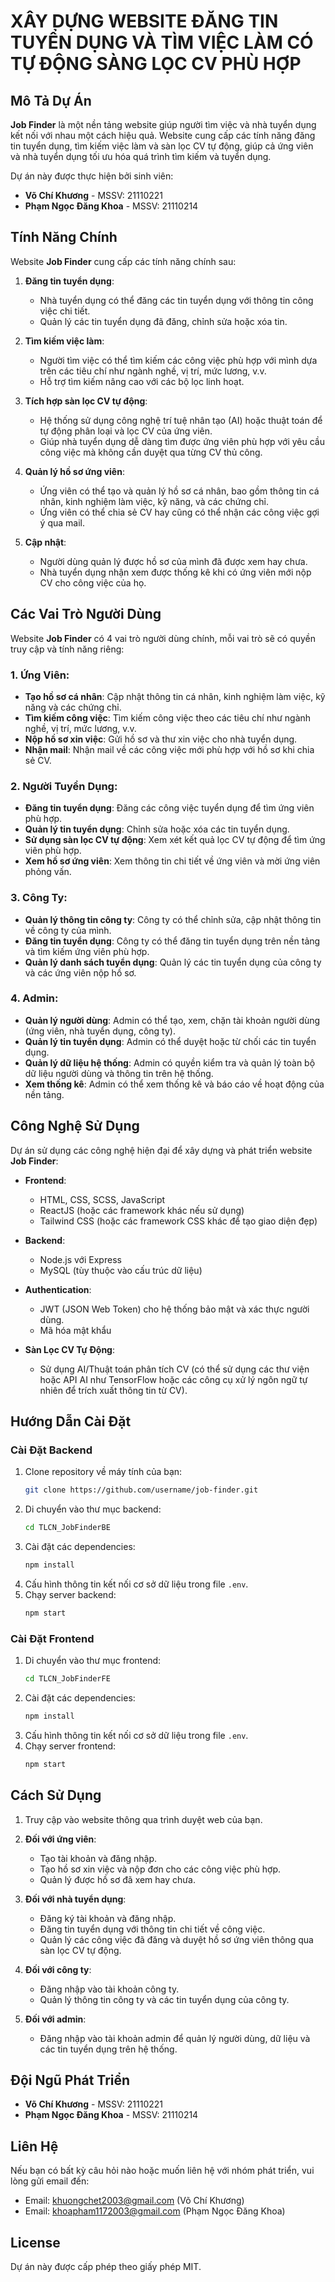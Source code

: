 # XÂY DỰNG WEBSITE ĐĂNG TIN TUYỂN DỤNG VÀ TÌM VIỆC LÀM CÓ TỰ ĐỘNG SÀNG LỌC CV PHÙ HỢP

## Mô Tả Dự Án

**Job Finder** là một nền tảng website giúp người tìm việc và nhà tuyển dụng kết nối với nhau một cách hiệu quả. Website cung cấp các tính năng đăng tin tuyển dụng, tìm kiếm việc làm và sàn lọc CV tự động, giúp cả ứng viên và nhà tuyển dụng tối ưu hóa quá trình tìm kiếm và tuyển dụng.

Dự án này được thực hiện bởi sinh viên:

- **Võ Chí Khương**        - MSSV: 21110221
- **Phạm Ngọc Đăng Khoa**  - MSSV: 21110214

## Tính Năng Chính

Website **Job Finder** cung cấp các tính năng chính sau:

1. **Đăng tin tuyển dụng**:
   - Nhà tuyển dụng có thể đăng các tin tuyển dụng với thông tin công việc chi tiết.
   - Quản lý các tin tuyển dụng đã đăng, chỉnh sửa hoặc xóa tin.

2. **Tìm kiếm việc làm**:
   - Người tìm việc có thể tìm kiếm các công việc phù hợp với mình dựa trên các tiêu chí như ngành nghề, vị trí, mức lương, v.v.
   - Hỗ trợ tìm kiếm nâng cao với các bộ lọc linh hoạt.

3. **Tích hợp sàn lọc CV tự động**:
   - Hệ thống sử dụng công nghệ trí tuệ nhân tạo (AI) hoặc thuật toán để tự động phân loại và lọc CV của ứng viên.
   - Giúp nhà tuyển dụng dễ dàng tìm được ứng viên phù hợp với yêu cầu công việc mà không cần duyệt qua từng CV thủ công.

4. **Quản lý hồ sơ ứng viên**:
   - Ứng viên có thể tạo và quản lý hồ sơ cá nhân, bao gồm thông tin cá nhân, kinh nghiệm làm việc, kỹ năng, và các chứng chỉ.
   - Ứng viên có thể chia sẻ CV hay cũng có thể nhận các công việc gợi ý qua mail.

5. **Cập nhật**:
   - Người dùng quản lý được hồ sơ của mình đã được xem hay chưa.
   - Nhà tuyển dụng nhận xem được thống kê khi có ứng viên mới nộp CV cho công việc của họ.

## Các Vai Trò Người Dùng

Website **Job Finder** có 4 vai trò người dùng chính, mỗi vai trò sẽ có quyền truy cập và tính năng riêng:

### 1. **Ứng Viên**:
   - **Tạo hồ sơ cá nhân**: Cập nhật thông tin cá nhân, kinh nghiệm làm việc, kỹ năng và các chứng chỉ.
   - **Tìm kiếm công việc**: Tìm kiếm công việc theo các tiêu chí như ngành nghề, vị trí, mức lương, v.v.
   - **Nộp hồ sơ xin việc**: Gửi hồ sơ và thư xin việc cho nhà tuyển dụng.
   - **Nhận mail**: Nhận mail về các công việc mới phù hợp với hồ sơ khi chia sẻ CV.

### 2. **Người Tuyển Dụng**:
   - **Đăng tin tuyển dụng**: Đăng các công việc tuyển dụng để tìm ứng viên phù hợp.
   - **Quản lý tin tuyển dụng**: Chỉnh sửa hoặc xóa các tin tuyển dụng.
   - **Sử dụng sàn lọc CV tự động**: Xem xét kết quả lọc CV tự động để tìm ứng viên phù hợp.
   - **Xem hồ sơ ứng viên**: Xem thông tin chi tiết về ứng viên và mời ứng viên phỏng vấn.

### 3. **Công Ty**:
   - **Quản lý thông tin công ty**: Công ty có thể chỉnh sửa, cập nhật thông tin về công ty của mình.
   - **Đăng tin tuyển dụng**: Công ty có thể đăng tin tuyển dụng trên nền tảng và tìm kiếm ứng viên phù hợp.
   - **Quản lý danh sách tuyển dụng**: Quản lý các tin tuyển dụng của công ty và các ứng viên nộp hồ sơ.

### 4. **Admin**:
   - **Quản lý người dùng**: Admin có thể tạo, xem, chặn tài khoản người dùng (ứng viên, nhà tuyển dụng, công ty).
   - **Quản lý tin tuyển dụng**: Admin có thể duyệt hoặc từ chối các tin tuyển dụng.
   - **Quản lý dữ liệu hệ thống**: Admin có quyền kiểm tra và quản lý toàn bộ dữ liệu người dùng và thông tin trên hệ thống.
   - **Xem thống kê**: Admin có thể xem thống kê và báo cáo về hoạt động của nền tảng.

## Công Nghệ Sử Dụng

Dự án sử dụng các công nghệ hiện đại để xây dựng và phát triển website **Job Finder**:

- **Frontend**: 
  - HTML, CSS, SCSS, JavaScript
  - ReactJS (hoặc các framework khác nếu sử dụng)
  - Tailwind CSS (hoặc các framework CSS khác để tạo giao diện đẹp)
  
- **Backend**:
  - Node.js với Express
  - MySQL (tùy thuộc vào cấu trúc dữ liệu)
  
- **Authentication**: 
  - JWT (JSON Web Token) cho hệ thống bảo mật và xác thực người dùng.
  - Mã hóa mật khẩu

- **Sàn Lọc CV Tự Động**:
  - Sử dụng AI/Thuật toán phân tích CV (có thể sử dụng các thư viện hoặc API AI như TensorFlow hoặc các công cụ xử lý ngôn ngữ tự nhiên để trích xuất thông tin từ CV).
  
## Hướng Dẫn Cài Đặt

### Cài Đặt Backend

1. Clone repository về máy tính của bạn:
    ```bash
    git clone https://github.com/username/job-finder.git
    ```
2. Di chuyển vào thư mục backend:
    ```bash
    cd TLCN_JobFinderBE
    ```
3. Cài đặt các dependencies:
    ```bash
    npm install
    ```
4. Cấu hình thông tin kết nối cơ sở dữ liệu trong file `.env`.
5. Chạy server backend:
    ```bash
    npm start
    ```

### Cài Đặt Frontend

1. Di chuyển vào thư mục frontend:
    ```bash
    cd TLCN_JobFinderFE
    ```
2. Cài đặt các dependencies:
    ```bash
    npm install
    ```
3. Cấu hình thông tin kết nối cơ sở dữ liệu trong file `.env`.
4. Chạy server frontend:
    ```bash
    npm start
    ```

## Cách Sử Dụng

1. Truy cập vào website thông qua trình duyệt web của bạn.
2. **Đối với ứng viên**:
   - Tạo tài khoản và đăng nhập.
   - Tạo hồ sơ xin việc và nộp đơn cho các công việc phù hợp.
   - Quản lý được hồ sơ đã xem hay chưa.

3. **Đối với nhà tuyển dụng**:
   - Đăng ký tài khoản và đăng nhập.
   - Đăng tin tuyển dụng với thông tin chi tiết về công việc.
   - Quản lý các công việc đã đăng và duyệt hồ sơ ứng viên thông qua sàn lọc CV tự động.

4. **Đối với công ty**:
   - Đăng nhập vào tài khoản công ty.
   - Quản lý thông tin công ty và các tin tuyển dụng của công ty.

5. **Đối với admin**:
   - Đăng nhập vào tài khoản admin để quản lý người dùng, dữ liệu và các tin tuyển dụng trên hệ thống.

## Đội Ngũ Phát Triển

- **Võ Chí Khương**        - MSSV: 21110221
- **Phạm Ngọc Đăng Khoa**  - MSSV: 21110214

## Liên Hệ

Nếu bạn có bất kỳ câu hỏi nào hoặc muốn liên hệ với nhóm phát triển, vui lòng gửi email đến:

- Email: khuongchet2003@gmail.com (Võ Chí Khương)
- Email: 	khoapham1172003@gmail.com (Phạm Ngọc Đăng Khoa)

## License

Dự án này được cấp phép theo giấy phép MIT.
